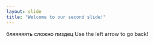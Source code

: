 ```yaml
---
layout: slide
title: "Welcome to our second slide!"
---
```

бляяяяять сложно пиздец
Use the left arrow to go back!
